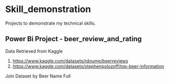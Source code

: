 # Skill_demonstration
Projects to demonstrate my technical skills.

## Power Bi Project - beer_review_and_rating
Data Retrieved from Kaggle
1. https://www.kaggle.com/datasets/rdoume/beerreviews
2. https://www.kaggle.com/datasets/stephenpolozoff/top-beer-information

Join Dataset by Beer Name Full

